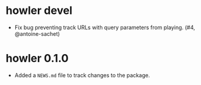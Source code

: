 # howler devel

* Fix bug preventing track URLs with query parameters from playing. (#4, @antoine-sachet)


# howler 0.1.0

* Added a `NEWS.md` file to track changes to the package.
